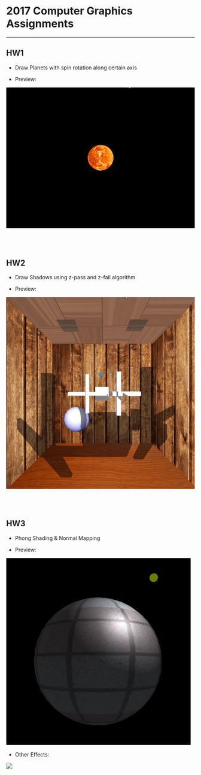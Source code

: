 # 2017 Computer Graphics Assignments

<hr />

## HW1

* Draw Planets with spin rotation along certain axis

* Preview: 

<img src='img/hw1.gif'>

<br /><br />

## HW2

* Draw Shadows using z-pass and z-fail algorithm

* Preview: 

<img src='img/hw2.gif'>

<br /><br />

## HW3

* Phong Shading & Normal Mapping

* Preview: 

<img src='img/hw3-1.gif'>

* Other Effects: 

<img src='img/hw3-2.gif'>